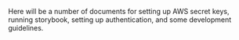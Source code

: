 Here will be a number of documents for setting up AWS secret keys, running storybook, setting up authentication, and some development guidelines.
